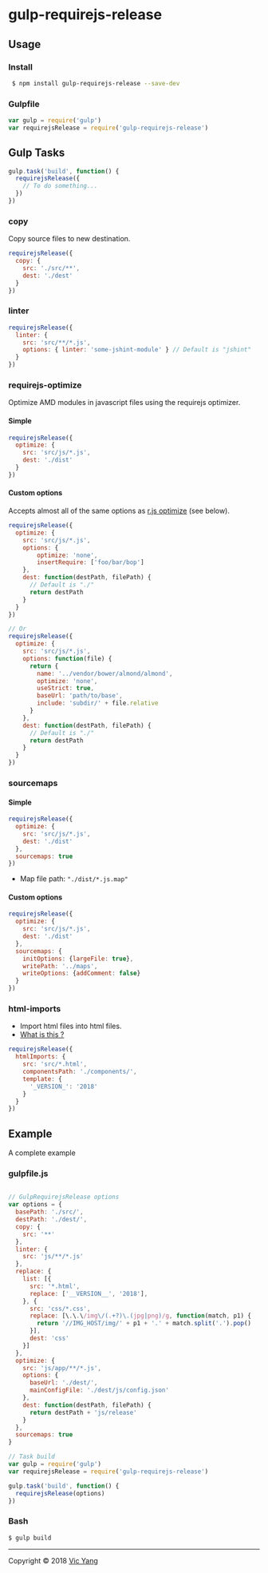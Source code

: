 # gulp-requirejs-release

## Usage

### Install

```bash
 $ npm install gulp-requirejs-release --save-dev
```

### Gulpfile

```js
var gulp = require('gulp')
var requirejsRelease = require('gulp-requirejs-release')
```

## Gulp Tasks

```js
gulp.task('build', function() {
  requirejsRelease({
    // To do something...
  })
})
```

### copy

Copy source files to new destination.

```js
requirejsRelease({
  copy: {
    src: './src/**',
    dest: './dest'
  }
})
```

### linter

```js
requirejsRelease({
  linter: {
    src: 'src/**/*.js',
    options: { linter: 'some-jshint-module' } // Default is "jshint"
  }
})
```

### requirejs-optimize

Optimize AMD modules in javascript files using the requirejs optimizer.

#### Simple

```js
requirejsRelease({
  optimize: {
    src: 'src/js/*.js',
    dest: './dist'
  }
})
```

#### Custom options

Accepts almost all of the same options as [r.js optimize](https://github.com/requirejs/r.js/blob/master/build/example.build.js) (see below).

```js
requirejsRelease({
  optimize: {
    src: 'src/js/*.js',
    options: {
        optimize: 'none',
        insertRequire: ['foo/bar/bop']
    },
    dest: function(destPath, filePath) {
      // Default is "./"
      return destPath
    }
  }
})

// Or
requirejsRelease({
  optimize: {
    src: 'src/js/*.js',
    options: function(file) {
      return {
        name: '../vendor/bower/almond/almond',
        optimize: 'none',
        useStrict: true,
        baseUrl: 'path/to/base',
        include: 'subdir/' + file.relative
      }
    },
    dest: function(destPath, filePath) {
      // Default is "./"
      return destPath
    }
  }
})
```

### sourcemaps

#### Simple

```js
requirejsRelease({
  optimize: {
    src: 'src/js/*.js',
    dest: './dist'
  },
  sourcemaps: true
})
```

* Map file path: `"./dist/*.js.map"`

#### Custom options

```js
requirejsRelease({
  optimize: {
    src: 'src/js/*.js',
    dest: './dist'
  },
  sourcemaps: {
    initOptions: {largeFile: true},
    writePath: '../maps',
    writeOptions: {addComment: false}
  }
})
```

### html-imports

* Import html files into html files.
* [What is this ?](https://www.npmjs.com/package/gulp-html-imports)

```js
requirejsRelease({
  htmlImports: {
    src: 'src/*.html',
    componentsPath: './components/',
    template: {
      '_VERSION_': '2018'
    }
  }
})
```

## Example

A complete example

### gulpfile.js

```js

// GulpRequirejsRelease options
var options = {
  basePath: './src/',
  destPath: './dest/',
  copy: {
    src: '**'
  },
  linter: {
    src: 'js/**/*.js'
  },
  replace: {
    list: [{
      src: '*.html',
      replace: ['__VERSION__', '2018'],
    }, {
      src: 'css/*.css',
      replace: [\.\.\/img\/(.+?)\.(jpg|png)/g, function(match, p1) {
        return '//IMG_HOST/img/' + p1 + '.' + match.split('.').pop()
      }],
      dest: 'css'
    }]
  },
  optimize: {
    src: 'js/app/**/*.js',
    options: {
      baseUrl: './dest/',
      mainConfigFile: './dest/js/config.json'
    },
    dest: function(destPath, filePath) {
      return destPath + 'js/release'
    }
  },
  sourcemaps: true
}

// Task build
var gulp = require('gulp')
var requirejsRelease = require('gulp-requirejs-release')

gulp.task('build', function() {
  requirejsRelease(options)
})
```

### Bash

```bash
$ gulp build
```

---

Copyright © 2018 [Vic Yang](https://github.com/yijian002)
